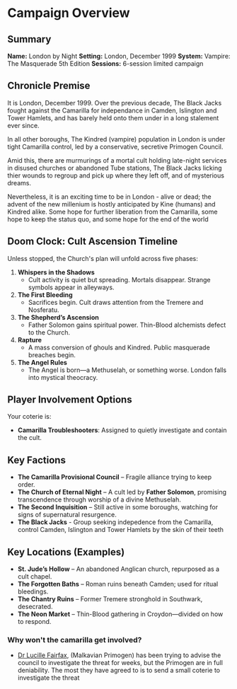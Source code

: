 # Campaign Overview
## Summary

**Name:** London by Night
**Setting:** London, December 1999
**System:** Vampire: The Masquerade 5th Edition
**Sessions:** 6-session limited campaign

## Chronicle Premise

It is London, December 1999. Over the previous decade, The Black Jacks fought against the Camarilla for independance in Camden, Islington and Tower Hamlets, and has barely held onto them under in a long stalement ever since.

In all other boroughs, The Kindred (vampire) population in London is under tight Camarilla control, led by a conservative, secretive Primogen Council.

Amid this, there are murmurings of a mortal cult holding late-night services in disused churches or abandoned Tube stations, The Black Jacks licking thier wounds to regroup and pick up where they left off, and of mysterious dreams.

Nevertheless, it is an exciting time to be in London - alive or dead; the advent of the new millenium is hostly anticipated by Kine (humans) and Kindred alike. Some hope for further liberation from the Camarilla, some hope to keep the status quo, and some hope for the end of the world

## Doom Clock: Cult Ascension Timeline

Unless stopped, the Church's plan will unfold across five phases:

1. **Whispers in the Shadows**
    - Cult activity is quiet but spreading. Mortals disappear. Strange symbols appear in alleyways.
2. **The First Bleeding**
    - Sacrifices begin. Cult draws attention from the Tremere and Nosferatu.
3. **The Shepherd’s Ascension**
    - Father Solomon gains spiritual power. Thin-Blood alchemists defect to the Church.
4. **Rapture**
    - A mass conversion of ghouls and Kindred. Public masquerade breaches begin.
5. **The Angel Rules**
    - The Angel is born—a Methuselah, or something worse. London falls into mystical theocracy.

## Player Involvement Options

Your coterie is:
- **Camarilla Troubleshooters**: Assigned to quietly investigate and contain the cult.

## Key Factions

- **The Camarilla Provisional Council** – Fragile alliance trying to keep order.
- **The Church of Eternal Night** – A cult led by **Father Solomon**, promising transcendence through worship of a divine Methuselah.
- **The Second Inquisition** – Still active in some boroughs, watching for signs of supernatural resurgence.
- **The Black Jacks** - Group seeking indepedence from the Camarilla, control Camden, Islington and Tower Hamlets by the skin of their teeth

## Key Locations (Examples)

- **St. Jude’s Hollow** – An abandoned Anglican church, repurposed as a cult chapel.
- **The Forgotten Baths** – Roman ruins beneath Camden; used for ritual bleedings.
- **The Chantry Ruins** – Former Tremere stronghold in Southwark, desecrated.
- **The Neon Market** – Thin-Blood gathering in Croydon—divided on how to respond.

### Why won't the camarilla get involved?

* [Dr Lucille Fairfax](../3-characters/camarilla.md), (Malkavian Primogen) has been trying to advise the council to investigate the threat for weeks, but the Primogen are in full deniability. The most they have agreed to is to send a small coterie to investigate the threat
